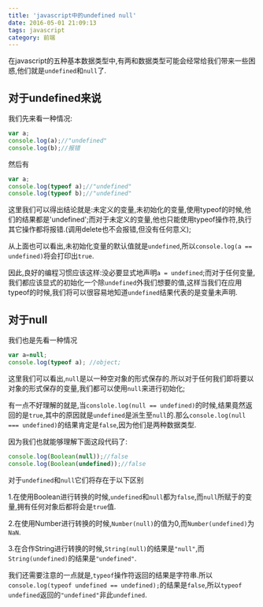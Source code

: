 ```yaml
---
title: 'javascript中的undefined null'
date: 2016-05-01 21:09:13
tags: javascript
category: 前端
---
```


在javascript的五种基本数据类型中,有两和数据类型可能会经常给我们带来一些困惑,他们就是`undefined`和`null`了.
<!--more-->
## 对于undefined来说
我们先来看一种情况:
```javascript
var a;
console.log(a);//"undefined"
console.log(b);//报错
```
然后有
```javascript
var a;
console.log(typeof a);//"undefined"
console.log(typeof b);//"undefined"
```
这里我们可以得出结论就是:未定义的变量,未初始化的变量,使用typeof的时候,他们的结果都是'undefined';而对于未定义的变量,他也只能使用typeof操作符,执行其它操作都将报错.(调用delete也不会报错,但没有任何意义);

从上面也可以看出,未初始化变量的默认值就是`undefined`,所以`console.log(a == undefined)`将会打印出`true`.

因此,良好的编程习惯应该这样:没必要显式地声明`a = undefined`;而对于任何变量,我们都应该显式的初始化一个除`undefined`外我们想要的值,这样当我们在应用typeof的时候,我们将可以很容易地知道`undefined`结果代表的是变量未声明.

## 对于null
我们也是先看一种情况
```javascript
var a=null;
console.log(typeof a); //object;
```
这里我们可以看出,`null`是以一种空对象的形式保存的.所以对于任何我们即将要以对象的形式保存的变量,我们都可以使用`null`来进行初始化;

有一点不好理解的就是,当`conslole.log(null == undefined)`的时候,结果竟然返回的是`true`,其中的原因就是`undefined`是派生至`null`的.那么`console.log(null === undefined)`的结果肯定是`false`,因为他们是两种数据类型.

因为我们也就能够理解下面这段代码了:

```javascript
console.log(Boolean(null));//false
console.log(Boolean(undefined));//false
```

对于`undefined`和`null`它们将存在于以下区别

1.在使用Boolean进行转换的时候,`undefined`和`null`都为`false`,而`null`所赋于的变量,拥有任何对象后都将会是`true`值.

2.在使用Number进行转换的时候,`Number(null)`的值为0,而`Number(undefined)`为`NaN`.

3.在合作String进行转换的时候,`String(null)`的结果是`"null"`,而`String(undefined)`的结果是`"undefined"`.

我们还需要注意的一点就是,`typeof`操作符返回的结果是字符串.所以`console.log(typeof undefined == undefined);`的结果是`false`,所以`typeof undefined`返回的`"undefined"`非此`undefined`.